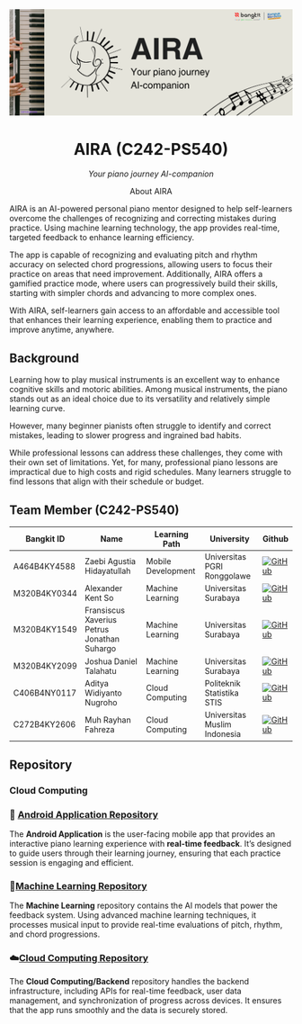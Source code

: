 
<div align="center">
      <img src="../assets/AIRA-Banner.png" alt="Logo">
</div>

<h1 align="center">AIRA (C242-PS540)</h1>
<p align="center"><em>Your piano journey AI-companion</em></p>


<p align="center">About AIRA</p>

AIRA is an AI-powered personal piano mentor designed to help self-learners overcome the challenges of recognizing and correcting mistakes during practice. Using machine learning technology, the app provides real-time, targeted feedback to enhance learning efficiency.

The app is capable of recognizing and evaluating pitch and rhythm accuracy on selected chord progressions, allowing users to focus their practice on areas that need improvement. Additionally, AIRA offers a gamified practice mode, where users can progressively build their skills, starting with simpler chords and advancing to more complex ones.

With AIRA, self-learners gain access to an affordable and accessible tool that enhances their learning experience, enabling them to practice and improve anytime, anywhere.

## Background
Learning how to play musical instruments is an excellent way to enhance cognitive skills and motoric abilities. Among musical instruments, the piano stands out as an ideal choice due to its versatility and relatively simple learning curve.

However, many beginner pianists often struggle to identify and correct mistakes, leading to slower progress and ingrained bad habits.

While professional lessons can address these challenges, they come with their own set of limitations. Yet, for many, professional piano lessons are impractical due to high costs and rigid schedules. Many learners struggle to find lessons that align with their schedule or budget.

## Team Member (C242-PS540)
| Bangkit ID | Name | Learning Path | University |Github |
| ---      | ---       | ---       | ---       | ---       |
| A464B4KY4588 | Zaebi Agustia Hidayatullah | Mobile Development| Universitas PGRI Ronggolawe | [![GitHub](https://img.shields.io/badge/GitHub-Profile-black?logo=github&logoColor=white)](https://github.com/KuroakeVizago)|
| M320B4KY0344 | Alexander Kent So | Machine Learning|	Universitas Surabaya  | [![GitHub](https://img.shields.io/badge/GitHub-Profile-black?logo=github&logoColor=white)](https://github.com/AlexanderKentSo) |
| M320B4KY1549 | Fransiscus Xaverius Petrus Jonathan Suhargo | Machine Learning| Universitas Surabaya| [![GitHub](https://img.shields.io/badge/GitHub-Profile-black?logo=github&logoColor=white)](https://github.com/FransiscusSuhargo) |
| M320B4KY2099 | Joshua Daniel Talahatu | Machine Learning| Universitas Surabaya |[![GitHub](https://img.shields.io/badge/GitHub-Profile-black?logo=github&logoColor=white)](https://github.com/JoshuaGlaZ) |
| C406B4NY0117 | Aditya Widiyanto Nugroho | Cloud Computing | Politeknik Statistika STIS | [![GitHub](https://img.shields.io/badge/GitHub-Profile-black?logo=github&logoColor=white)](https://github.com/aditwidi) |
| C272B4KY2606 | Muh Rayhan Fahreza |  Cloud Computing | Universitas Muslim Indonesia |[![GitHub](https://img.shields.io/badge/GitHub-Profile-black?logo=github&logoColor=white)](https://github.com/ryhnfhrza) |

## Repository

### Cloud Computing

 ### 📱 [Android Application Repository](https://github.com/TCHWG/Android-Development)
 The **Android Application** is the user-facing mobile app that provides an interactive piano learning experience with **real-time feedback**. It’s designed to   guide users through their learning journey, ensuring that each practice session is engaging and efficient.
   
 ### 🤖[Machine Learning Repository](https://github.com/TCHWG/Machine-Learning)
 The **Machine Learning** repository contains the AI models that power the feedback system. Using advanced machine learning techniques, it processes musical   input to provide real-time evaluations of pitch, rhythm, and chord progressions.
   
 ### ☁️[Cloud Computing Repository](https://github.com/TCHWG/Backend-AIRA)
 The **Cloud Computing/Backend** repository handles the backend infrastructure, including APIs for real-time feedback, user data management, and synchronization of progress across devices. It ensures that the app runs smoothly and the data is securely stored.